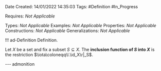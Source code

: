 <br />
<br />

Date Created: 14/01/2022 14:35:03
Tags: #Definition #In_Progress

Requires: _Not Applicable_

Types: _Not Applicable_
Examples: _Not Applicable_ 
Properties: _Not Applicable_
Constructions: _Not Applicable_
Generalizations: _Not Applicable_

!!! ad-Definition Definition.

Let $X$ be a set and fix a subset $S\subseteq X$. The **inclusion function of $S$ into $X$** is the restriction $\iota\coloneqq\l.\id_X\r|_S$.

--- admonition
